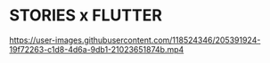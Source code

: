 # STORIES x FLUTTER

https://user-images.githubusercontent.com/118524346/205391924-19f72263-c1d8-4d6a-9db1-21023651874b.mp4
